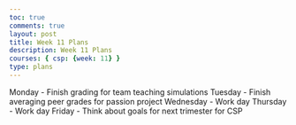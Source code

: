 ```yaml
---
toc: true
comments: true
layout: post
title: Week 11 Plans
description: Week 11 Plans
courses: { csp: {week: 11} }
type: plans
---
```


Monday - Finish grading for team teaching simulations
Tuesday - Finish averaging peer grades for passion project
Wednesday - Work day
Thursday - Work day
Friday - Think about goals for next trimester for CSP